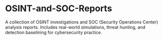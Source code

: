 # OSINT-and-SOC-Reports
A collection of OSINT investigations and SOC (Security Operations Center) analysis reports. Includes real-world simulations, threat hunting, and detection baselining for cybersecurity practice.
